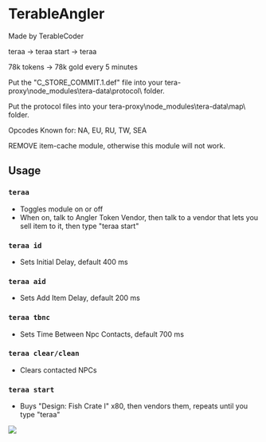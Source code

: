 # TerableAngler

Made by TerableCoder

teraa -> teraa start -> teraa

78k tokens -> 78k gold every 5 minutes

Put the "C_STORE_COMMIT.1.def" file into your  tera-proxy\node_modules\tera-data\protocol\  folder.

Put the protocol files into your  tera-proxy\node_modules\tera-data\map\  folder.

Opcodes Known for: NA, EU, RU, TW, SEA

REMOVE item-cache module, otherwise this module will not work.


## Usage
### `teraa` 
- Toggles module on or off
- When on, talk to Angler Token Vendor, then talk to a vendor that lets you sell item to it, then type "teraa start"
### `teraa id` 
- Sets Initial Delay, default 400 ms
### `teraa aid` 
- Sets Add Item Delay, default 200 ms
### `teraa tbnc` 
- Sets Time Between Npc Contacts, default 700 ms
### `teraa clear/clean` 
- Clears contacted NPCs
### `teraa start` 
- Buys "Design: Fish Crate I" x80, then vendors them, repeats until you type "teraa"

![](example.gif)
